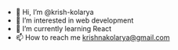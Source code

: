- 👋 Hi, I’m @krish-kolarya
- 👀 I’m interested in web development
- 🌱 I’m currently learning React
- 📫 How to reach me krishnakolarya@gmail.com

<!---
krish-kolarya/krish-kolarya is a ✨ special ✨ repository because its `README.md` (this file) appears on your GitHub profile.
You can click the Preview link to take a look at your changes.
--->
